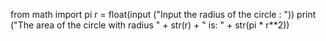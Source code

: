from math import pi
r = float(input ("Input the radius of the circle :  "))
print ("The area of the circle with radius " + str(r) + " is: " + str(pi * r**2))

